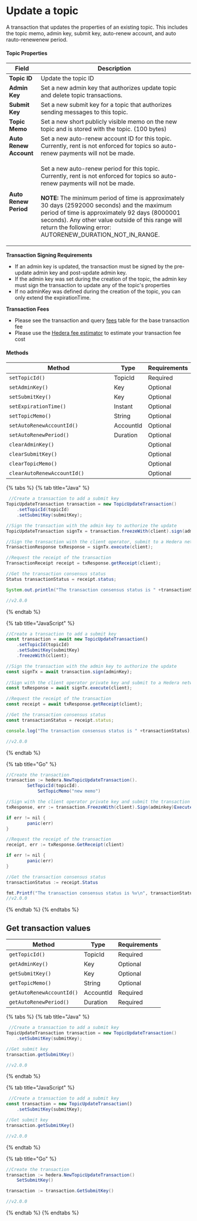 # Update a topic

A transaction that updates the properties of an existing topic. This includes the topic memo, admin key, submit key, auto-renew account, and auto rauto-renewenew period.

#### Topic Properties

| Field                  | Description                                                                                                                                                                                                                                                                                                                                                                                                                   |
| ---------------------- | ----------------------------------------------------------------------------------------------------------------------------------------------------------------------------------------------------------------------------------------------------------------------------------------------------------------------------------------------------------------------------------------------------------------------------- |
| **Topic ID**           | Update the topic ID                                                                                                                                                                                                                                                                                                                                                                                                           |
| **Admin Key**          | Set a new admin key that authorizes update topic and delete topic transactions.                                                                                                                                                                                                                                                                                                                               |
| **Submit Key**         | Set a new submit key for a topic that authorizes sending messages to this topic.                                                                                                                                                                                                                                                                                                                              |
| **Topic Memo**         | Set a new short publicly visible memo on the new topic and is stored with the topic. (100 bytes)                                                                                                                                                                                                                                                                                           |
| **Auto Renew Account** | Set a new auto-renew account ID for this topic. Currently, rent is not enforced for topics so auto-renew payments will not be made.                                                                                                                                                                                                                                                           |
| **Auto Renew Period**  | <p>Set a new auto-renew period for this topic. Currently, rent is not enforced for topics so auto-renew payments will not be made.<br><br><strong>NOTE:</strong> The minimum period of time is approximately 30 days (2592000 seconds) and the maximum period of time is approximately 92 days (8000001 seconds). Any other value outside of this range will return the following error: AUTORENEW_DURATION_NOT_IN_RANGE.</p> |

**Transaction Signing Requirements**

- If an admin key is updated, the transaction must be signed by the pre-update admin key and post-update admin key.
- If the admin key was set during the creation of the topic, the admin key must sign the transaction to update any of the topic's properties
- If no adminKey was defined during the creation of the topic, you can only extend the expirationTime.

**Transaction Fees**

- Please see the transaction and query [fees](../../../networks/mainnet/fees/#transaction-and-query-fees) table for the base transaction fee
- Please use the [Hedera fee estimator](https://hedera.com/fees) to estimate your transaction fee cost

#### Methods

<table><thead><tr><th width="417.3333333333333">Method</th><th>Type</th><th>Requirements</th></tr></thead><tbody><tr><td><code>setTopicId()</code></td><td>TopicId</td><td>Required</td></tr><tr><td><code>setAdminKey()</code></td><td>Key</td><td>Optional</td></tr><tr><td><code>setSubmitKey()</code></td><td>Key</td><td>Optional</td></tr><tr><td><code>setExpirationTime()</code></td><td>Instant</td><td>Optional</td></tr><tr><td><code>setTopicMemo()</code></td><td>String</td><td>Optional</td></tr><tr><td><code>setAutoRenewAccountId()</code></td><td>AccountId</td><td>Optional</td></tr><tr><td><code>setAutoRenewPeriod()</code></td><td>Duration</td><td>Optional</td></tr><tr><td><code>clearAdminKey()</code></td><td></td><td>Optional</td></tr><tr><td><code>clearSubmitKey()</code></td><td></td><td>Optional</td></tr><tr><td><code>clearTopicMemo()</code></td><td></td><td>Optional</td></tr><tr><td><code>clearAutoRenewAccountId()</code></td><td></td><td>Optional</td></tr></tbody></table>

{% tabs %}
{% tab title="Java" %}

```java
 //Create a transaction to add a submit key
TopicUpdateTransaction transaction = new TopicUpdateTransaction()
    .setTopicId(topicId)
    .setSubmitKey(submitKey);

//Sign the transaction with the admin key to authorize the update
TopicUpdateTransaction signTx = transaction.freezeWith(client).sign(adminKey);

//Sign the transaction with the client operator, submit to a Hedera network, get the transaction ID
TransactionResponse txResponse = signTx.execute(client);

//Request the receipt of the transaction
TransactionReceipt receipt = txResponse.getReceipt(client);

//Get the transaction consensus status
Status transactionStatus = receipt.status;

System.out.println("The transaction consensus status is " +transactionStatus);

//v2.0.0
```

{% endtab %}

{% tab title="JavaScript" %}

```javascript
//Create a transaction to add a submit key
const transaction = await new TopicUpdateTransaction()
    .setTopicId(topicId)
    .setSubmitKey(submitKey)
    .freezeWith(client);

//Sign the transaction with the admin key to authorize the update
const signTx = await transaction.sign(adminKey);
    
//Sign with the client operator private key and submit to a Hedera network
const txResponse = await signTx.execute(client);

//Request the receipt of the transaction
const receipt = await txResponse.getReceipt(client);

//Get the transaction consensus status
const transactionStatus = receipt.status;

console.log("The transaction consensus status is " +transactionStatus);

//v2.0.0
```

{% endtab %}

{% tab title="Go" %}

```java
//Create the transaction
transaction := hedera.NewTopicUpdateTransaction().
		SetTopicId(topicId).
    		SetTopicMemo("new memo")

//Sign with the client operator private key and submit the transaction to a Hedera network
txResponse, err := transaction.FreezeWith(client).Sign(adminkey)Execute(client)

if err != nil {
		panic(err)
}

//Request the receipt of the transaction
receipt, err := txResponse.GetReceipt(client)

if err != nil {
		panic(err)
}

//Get the transaction consensus status
transactionStatus := receipt.Status

fmt.Printf("The transaction consensus status is %v\n", transactionStatus)
//v2.0.0
```

{% endtab %}
{% endtabs %}

## Get transaction values

| Method                    | Type      | Requirements |
| ------------------------- | --------- | ------------ |
| `getTopicId()`            | TopicId   | Required     |
| `getAdminKey()`           | Key       | Optional     |
| `getSubmitKey()`          | Key       | Optional     |
| `getTopicMemo()`          | String    | Optional     |
| `getAutoRenewAccountId()` | AccountId | Required     |
| `getAutoRenewPeriod()`    | Duration  | Required     |

{% tabs %}
{% tab title="Java" %}

```java
 //Create a transaction to add a submit key
TopicUpdateTransaction transaction = new TopicUpdateTransaction()
    .setSubmitKey(submitKey);

//Get submit key
transaction.getSubmitKey()

//v2.0.0
```

{% endtab %}

{% tab title="JavaScript" %}

```javascript
 //Create a transaction to add a submit key
const transaction = new TopicUpdateTransaction()
    .setSubmitKey(submitKey);

//Get submit key
transaction.getSubmitKey()

//v2.0.0
```

{% endtab %}

{% tab title="Go" %}

```java
//Create the transaction
transaction := hedera.NewTopicUpdateTransaction()
    SetSubmitKey()

transaction := transaction.GetSubmitKey()

//v2.0.0
```

{% endtab %}
{% endtabs %}
